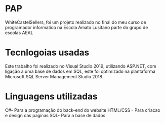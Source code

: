 # PAP
WhiteCastelSellers, foi um projeto realizado no final do meu curso de programador informatico na Escola Amato Lusitano parte do grupo de escolas AEAL 
# Tecnlogoias usadas
Este trabalho foi realizado no Visual Studio 2019, utilizando ASP.NET, com ligação a uma base de dados em SQL, este foi optimizado na plantaforma Microsoft SQL Server Management Studio 2018.
# Linguagens utilizadas
C#- Para a programação do back-end do website
HTML/CSS - Para criacao e design das paginas
SQL- Para a base de dados
